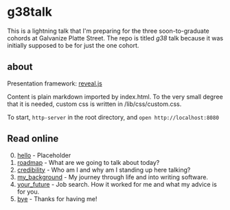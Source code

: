 # g38talk

This is a lightning talk that I'm preparing for the three soon-to-graduate cohords at Galvanize Platte Street. The repo is titled _g38_ talk because it was initially supposed to be for just the one cohort.

## about

Presentation framework: [reveal.js]

Content is plain markdown imported by index.html. To the very small degree that it is needed, custom css is written in /lib/css/custom.css.

To start, `http-server` in the root directory, and `open http://localhost:8080`

## Read online

0. [hello] - Placeholder
1. [roadmap] - What are we going to talk about today?
2. [credibility] - Who am I and why am I standing up here talking?
2. [my_background] - My journey through life and into writing software.
2. [your_future] - Job search. How it worked for me and what my advice is for you.
2. [bye] - Thanks for having me!

[hello]: 00_hello.md
[roadmap]: 01_roadmap.md
[credibility]: 02_credibility.md
[my_background]: 03_my_background.md
[your_future]: 04_your_future.md
[bye]: 05_bye.md
[reveal.js]: https://github.com/hakimel/reveal.js/
